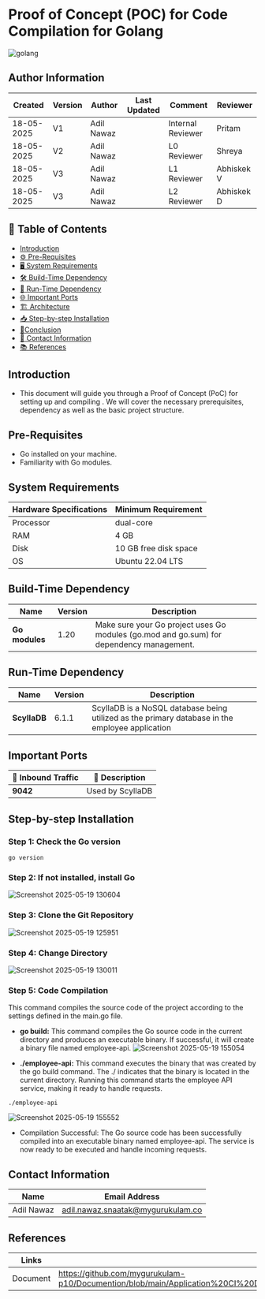 #  Proof of Concept (POC) for Code Compilation for Golang
![golang](https://github.com/user-attachments/assets/e431582b-cce1-48e9-9e95-ad8a47625b4d)


 ##  **Author Information**
| Created     | Version | Author        | Last Updated       | Comment          | Reviewer         |
|-------------|---------|---------------|--------------------|------------------|------------------|
| 18-05-2025  | V1      | Adil Nawaz    |        | Internal Reviewer| Pritam        |
| 18-05-2025  | V2    | Adil Nawaz    |          | L0 Reviewer      | Shreya           |
| 18-05-2025  | V3    | Adil Nawaz    |          | L1 Reviewer      | Abhiskek V         |
| 18-05-2025  | V3    | Adil Nawaz    |          | L2 Reviewer      | Abhiskek D         |



  
## 📑 Table of Contents
- [Introduction](#introduction)
- [⚙️ Pre-Requisites](#-pre-requisites)
- [🖥️ System Requirements](#-system-requirements)
- [🛠️ Build-Time Dependency](#-build-time-dependency)
- [🚀 Run-Time Dependency](#-run-time-dependency)
- [🌐 Important Ports](#-important-ports)
- [🏗️ Architecture](#-architecture)
- [📥 Step-by-step Installation](#-step-by-step-installation)
- [📝Conclusion](#conclusion)
- [📧 Contact Information ](#-contact-information )
- [📚 References](#-references )


## Introduction 
* This document will guide you through a Proof of Concept (PoC) for setting up and compiling . We will cover the necessary prerequisites, dependency as well as the basic project structure.

##  Pre-Requisites

- Go installed on your machine.
- Familiarity with Go modules.

##  System Requirements
| Hardware Specifications | Minimum Requirement  |
|--------------------------|------------------------|
| Processor                | dual-core              |
| RAM                      | 4 GB                    |
| Disk                     |10 GB free disk space                  |
| OS                       | Ubuntu 22.04 LTS         |


##  Build-Time Dependency

|  Name |  Version |  Description |
|---------|------------|----------------|
| **Go modules** | 1.20      | Make sure your Go project uses Go modules (go.mod and go.sum) for dependency management. |


##  Run-Time Dependency

|  Name |  Version |  Description          |
|---------|------------|--------------------------|
| **ScyllaDB** |  6.1.1  | ScyllaDB is a NoSQL database being utilized as the primary database in the employee application |

##  Important Ports

| 🔌 Inbound Traffic | 📄 Description           |
|--------------------|--------------------------|
| **9042**           | Used by ScyllaDB |

 
##  Step-by-step Installation
###  Step 1: Check the Go version
```
go version
```
###  Step 2: If not installed, install Go

![Screenshot 2025-05-19 130604](https://github.com/user-attachments/assets/9fcdbdf5-1b82-429a-b3ca-1c405a30ba2e)


###  Step 3: Clone the Git Repository
![Screenshot 2025-05-19 125951](https://github.com/user-attachments/assets/142c27e4-04b3-4d31-bb8c-69a1a81a4b96)


### Step 4: Change Directory
![Screenshot 2025-05-19 130011](https://github.com/user-attachments/assets/8c12d93f-ba48-49bf-b8cc-6b3c8dbaf993)

### Step 5: Code Compilation
This command compiles the source code of the project according to the settings defined in the main.go file.
- **go build:** This command compiles the Go source code in the current directory and produces an executable binary.
If successful, it will create a binary file named employee-api.
![Screenshot 2025-05-19 155054](https://github.com/user-attachments/assets/affa0535-999b-4898-b0d3-26b8df47cd6a)

- **./employee-api:** This command executes the binary that was created by the go build command.
The ./ indicates that the binary is located in the current directory.
Running this command starts the employee API service, making it ready to handle requests.

```
./employee-api
```
![Screenshot 2025-05-19 155552](https://github.com/user-attachments/assets/e7598818-40ea-4ccf-82f6-64cfa37519e2)


- Compilation Successful: The Go source code has been successfully compiled into an executable binary named employee-api. The service is now ready to be executed and handle incoming requests. 


## Contact Information

| Name         | Email Address                                 |
|--------------|-----------------------------------------------|
| Adil Nawaz | adil.nawaz.snaatak@mygurukulam.co           |

##  References
| Links | Descriptions|
|------|---------------------|
| Document|https://github.com/mygurukulam-p10/Documention/blob/main/Application%20CI%20Design/GoLang%20CI%20Checks/Code%20compilation%20Doc/readme.md|
